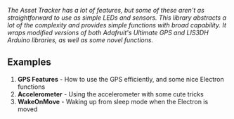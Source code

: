 _The Asset Tracker has a lot of features, but some of these aren't as straightforward to use as simple LEDs and sensors. This library abstracts a lot of the complexity and provides simple functions with broad capability. It wraps modified versions of both Adafruit's Ultimate GPS and LIS3DH Arduino libraries, as well as some novel functions._

## Examples

1. __GPS Features__ - How to use the GPS efficiently, and some nice Electron functions
2. __Accelerometer__ - Using the accelerometer with some cute tricks
3. __WakeOnMove__ - Waking up from sleep mode when the Electron is moved

